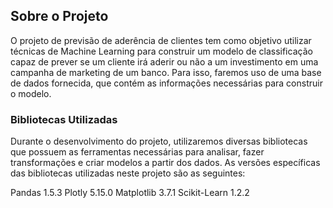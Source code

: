## Sobre o Projeto
O projeto de previsão de aderência de clientes tem como objetivo utilizar técnicas de Machine Learning para construir um modelo de classificação capaz de prever se um cliente irá aderir ou não a um investimento em uma campanha de marketing de um banco. Para isso, faremos uso de uma base de dados fornecida, que contém as informações necessárias para construir o modelo.
### Bibliotecas Utilizadas
Durante o desenvolvimento do projeto, utilizaremos diversas bibliotecas que possuem as ferramentas necessárias para analisar, fazer transformações e criar modelos a partir dos dados. As versões específicas das bibliotecas utilizadas neste projeto são as seguintes:

Pandas 1.5.3
Plotly 5.15.0
Matplotlib 3.7.1
Scikit-Learn 1.2.2
